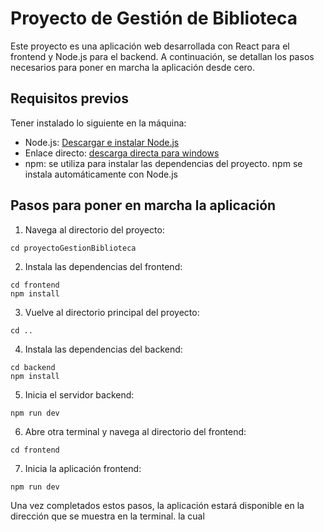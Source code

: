 # Proyecto de Gestión de Biblioteca

Este proyecto es una aplicación web desarrollada con React para el frontend y Node.js para el backend. A continuación, se detallan los pasos necesarios para poner en marcha la aplicación desde cero.

## Requisitos previos
Tener instalado lo siguiente en la máquina:

- Node.js: [Descargar e instalar Node.js](https://nodejs.org)
- Enlace directo: [descarga directa para windows](https://nodejs.org/dist/v20.15.0/node-v20.15.0-x64.msi)
- npm: se utiliza para instalar las dependencias del proyecto. npm se instala automáticamente con Node.js

## Pasos para poner en marcha la aplicación


1. Navega al directorio del proyecto:

```
cd proyectoGestionBiblioteca
```

2. Instala las dependencias del frontend:

```
cd frontend
npm install
```

3. Vuelve al directorio principal del proyecto:

```
cd ..
```

4. Instala las dependencias del backend:

```
cd backend
npm install
```

5. Inicia el servidor backend:

```
npm run dev
```

6. Abre otra terminal y navega al directorio del frontend:

```
cd frontend
```

7. Inicia la aplicación frontend:

```
npm run dev
```

Una vez completados estos pasos, la aplicación estará disponible en la dirección que se muestra en la terminal.
la cual


